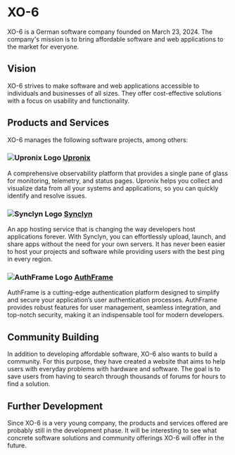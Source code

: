 # XO-6
XO-6 is a German software company founded on March 23, 2024. The company's mission is to bring affordable software and web applications to the market for everyone.

## Vision
XO-6 strives to make software and web applications accessible to individuals and businesses of all sizes. They offer cost-effective solutions with a focus on usability and functionality.

## Products and Services
XO-6 manages the following software projects, among others:


### ![Upronix Logo](https://avatars.githubusercontent.com/u/159083527?v=4&s=20) [Upronix](https://www.github.com/Synclyn) 
A comprehensive observability platform that provides a single pane of glass for monitoring, telemetry, and status pages. Upronix helps you collect and visualize data from all your systems and applications, so you can quickly identify and resolve issues.

### ![Synclyn Logo](https://avatars.githubusercontent.com/u/143539126?v=4&s=20) [Synclyn](https://www.github.com/Synclyn) 
An app hosting service that is changing the way developers host applications forever. With Synclyn, you can effortlessly upload, launch, and share apps without the need for your own servers. It has never been easier to host your projects and software while providing users with the best ping in every region.

### ![AuthFrame Logo](https://avatars.githubusercontent.com/u/170134633?v=4&s=20) [AuthFrame](https://www.github.com/AuthFrame) 
AuthFrame is a cutting-edge authentication platform designed to simplify and secure your application’s user authentication processes. AuthFrame provides robust features for user management, seamless integration, and top-notch security, making it an indispensable tool for modern developers.

## Community Building
In addition to developing affordable software, XO-6 also wants to build a community. For this purpose, they have created a website that aims to help users with everyday problems with hardware and software. The goal is to save users from having to search through thousands of forums for hours to find a solution.

## Further Development
Since XO-6 is a very young company, the products and services offered are probably still in the development phase. It will be interesting to see what concrete software solutions and community offerings XO-6 will offer in the future.
